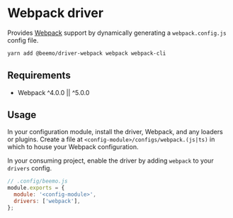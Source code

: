 # Webpack driver

Provides [Webpack](https://github.com/webpack/webpack) support by dynamically generating a
`webpack.config.js` config file.

```bash
yarn add @beemo/driver-webpack webpack webpack-cli
```

## Requirements

- Webpack ^4.0.0 || ^5.0.0

## Usage

In your configuration module, install the driver, Webpack, and any loaders or plugins. Create a file
at `<config-module>/configs/webpack.(js|ts)` in which to house your Webpack configuration.

In your consuming project, enable the driver by adding `webpack` to your `drivers` config.

```js
// .config/beemo.js
module.exports = {
  module: '<config-module>',
  drivers: ['webpack'],
};
```
